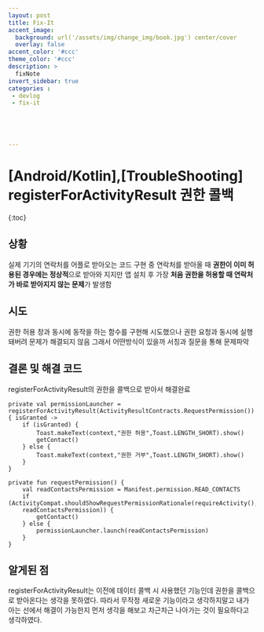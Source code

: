 ```yaml
---
layout: post
title: Fix-It
accent_image: 
  background: url('/assets/img/change_img/book.jpg') center/cover
  overlay: false
accent_color: '#ccc'
theme_color: '#ccc'
description: >
  fixNote
invert_sidebar: true
categories :
 - devlog
 - fix-it





---
```


# [Android/Kotlin],[TroubleShooting] registerForActivityResult 권한 콜백

{:toc}

## 상황

실제 기기의 연락처를 어플로 받아오는 코드 구현 중 연락처를 받아올 때 
**권한이 이미 허용된 경우에는 정상적**으로 받아와 지지만 
앱 설치 후 가장 **처음 권한을 허용할 때 연락처가 바로 받아지지 않는 문제**가 발생함



## 시도

권한 허용 창과 동시에 동작을 하는 함수를 구현해 시도했으나 권한 요청과 동시에 실행돼버려 문제가 해결되지 않음 그래서 어떤방식이 있을까 서칭과 질문을 통해 문제파악



## 결론 및 해결 코드

registerForActivityResult의 권한을 콜백으로 받아서 해결완료

```
private val permissionLauncher = registerForActivityResult(ActivityResultContracts.RequestPermission()) { isGranted ->
    if (isGranted) {
        Toast.makeText(context,"권한 허용",Toast.LENGTH_SHORT).show()
        getContact()
    } else {
        Toast.makeText(context,"권한 거부",Toast.LENGTH_SHORT).show()
    }
}

private fun requestPermission() {
    val readContactsPermission = Manifest.permission.READ_CONTACTS
    if (ActivityCompat.shouldShowRequestPermissionRationale(requireActivity(), 			  
    readContactsPermission)) {
        getContact() 
    } else {
        permissionLauncher.launch(readContactsPermission)
    }
}
```



## 알게된 점

registerForActivityResult는 이전에 데이터 콜백 시 사용했던 기능인데 권한을 콜백으로 받아온다는 생각을 못하였다. 따라서 무작정 새로운 기능이라고 생각하지말고 내가 아는 선에서 해결이 가능한지 먼저 생각을 해보고 차근차근 나아가는 것이 필요하다고 생각하였다.

